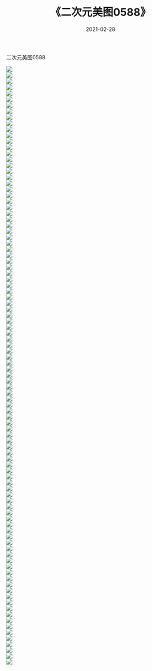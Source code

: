 ﻿---
layout: post
title:  《二次元美图0588》
date:   2021-02-28
img: http://imgx.orgx.ga/二次元/2021/二次元美图0588/000.jpg
categories: [美女, 清纯, 唯美]
---

二次元美图0588

 ![](http://imgx.orgx.ga/二次元/2021/二次元美图0588/001.png) <br>![](http://imgx.orgx.ga/二次元/2021/二次元美图0588/002.png) <br>![](http://imgx.orgx.ga/二次元/2021/二次元美图0588/003.png) <br>![](http://imgx.orgx.ga/二次元/2021/二次元美图0588/004.png) <br>![](http://imgx.orgx.ga/二次元/2021/二次元美图0588/005.png) <br>![](http://imgx.orgx.ga/二次元/2021/二次元美图0588/006.png) <br>![](http://imgx.orgx.ga/二次元/2021/二次元美图0588/007.png) <br>![](http://imgx.orgx.ga/二次元/2021/二次元美图0588/008.png) <br>![](http://imgx.orgx.ga/二次元/2021/二次元美图0588/009.png) <br>![](http://imgx.orgx.ga/二次元/2021/二次元美图0588/010.png) <br>![](http://imgx.orgx.ga/二次元/2021/二次元美图0588/011.png) <br>![](http://imgx.orgx.ga/二次元/2021/二次元美图0588/012.png) <br>![](http://imgx.orgx.ga/二次元/2021/二次元美图0588/013.png) <br>![](http://imgx.orgx.ga/二次元/2021/二次元美图0588/014.png) <br>![](http://imgx.orgx.ga/二次元/2021/二次元美图0588/015.png) <br>![](http://imgx.orgx.ga/二次元/2021/二次元美图0588/016.png) <br>![](http://imgx.orgx.ga/二次元/2021/二次元美图0588/017.png) <br>![](http://imgx.orgx.ga/二次元/2021/二次元美图0588/018.png) <br>![](http://imgx.orgx.ga/二次元/2021/二次元美图0588/019.png) <br>![](http://imgx.orgx.ga/二次元/2021/二次元美图0588/020.png) <br>![](http://imgx.orgx.ga/二次元/2021/二次元美图0588/021.png) <br>![](http://imgx.orgx.ga/二次元/2021/二次元美图0588/022.png) <br>![](http://imgx.orgx.ga/二次元/2021/二次元美图0588/023.png) <br>![](http://imgx.orgx.ga/二次元/2021/二次元美图0588/024.png) <br>![](http://imgx.orgx.ga/二次元/2021/二次元美图0588/025.png) <br>![](http://imgx.orgx.ga/二次元/2021/二次元美图0588/026.png) <br>![](http://imgx.orgx.ga/二次元/2021/二次元美图0588/027.png) <br>![](http://imgx.orgx.ga/二次元/2021/二次元美图0588/028.png) <br>![](http://imgx.orgx.ga/二次元/2021/二次元美图0588/029.png) <br>![](http://imgx.orgx.ga/二次元/2021/二次元美图0588/030.png) <br>![](http://imgx.orgx.ga/二次元/2021/二次元美图0588/031.png) <br>![](http://imgx.orgx.ga/二次元/2021/二次元美图0588/032.png) <br>![](http://imgx.orgx.ga/二次元/2021/二次元美图0588/033.png) <br>![](http://imgx.orgx.ga/二次元/2021/二次元美图0588/034.png) <br>![](http://imgx.orgx.ga/二次元/2021/二次元美图0588/035.png) <br>![](http://imgx.orgx.ga/二次元/2021/二次元美图0588/036.png) <br>![](http://imgx.orgx.ga/二次元/2021/二次元美图0588/037.png) <br>![](http://imgx.orgx.ga/二次元/2021/二次元美图0588/038.png) <br>![](http://imgx.orgx.ga/二次元/2021/二次元美图0588/039.png) <br>![](http://imgx.orgx.ga/二次元/2021/二次元美图0588/040.png) <br>![](http://imgx.orgx.ga/二次元/2021/二次元美图0588/041.png) <br>![](http://imgx.orgx.ga/二次元/2021/二次元美图0588/042.png) <br>![](http://imgx.orgx.ga/二次元/2021/二次元美图0588/043.png) <br>![](http://imgx.orgx.ga/二次元/2021/二次元美图0588/044.png) <br>![](http://imgx.orgx.ga/二次元/2021/二次元美图0588/045.png) <br>![](http://imgx.orgx.ga/二次元/2021/二次元美图0588/046.png) <br>![](http://imgx.orgx.ga/二次元/2021/二次元美图0588/047.png) <br>![](http://imgx.orgx.ga/二次元/2021/二次元美图0588/048.png) <br>![](http://imgx.orgx.ga/二次元/2021/二次元美图0588/049.png) <br>![](http://imgx.orgx.ga/二次元/2021/二次元美图0588/050.png) <br>![](http://imgx.orgx.ga/二次元/2021/二次元美图0588/051.png) <br>![](http://imgx.orgx.ga/二次元/2021/二次元美图0588/052.png) <br>![](http://imgx.orgx.ga/二次元/2021/二次元美图0588/053.png) <br>![](http://imgx.orgx.ga/二次元/2021/二次元美图0588/054.png) <br>![](http://imgx.orgx.ga/二次元/2021/二次元美图0588/055.png) <br>![](http://imgx.orgx.ga/二次元/2021/二次元美图0588/056.png) <br>![](http://imgx.orgx.ga/二次元/2021/二次元美图0588/057.png) <br>![](http://imgx.orgx.ga/二次元/2021/二次元美图0588/058.png) <br>![](http://imgx.orgx.ga/二次元/2021/二次元美图0588/059.png) <br>![](http://imgx.orgx.ga/二次元/2021/二次元美图0588/060.png) <br>![](http://imgx.orgx.ga/二次元/2021/二次元美图0588/061.png) <br>![](http://imgx.orgx.ga/二次元/2021/二次元美图0588/062.png) <br>![](http://imgx.orgx.ga/二次元/2021/二次元美图0588/063.png) <br>![](http://imgx.orgx.ga/二次元/2021/二次元美图0588/064.png) <br>![](http://imgx.orgx.ga/二次元/2021/二次元美图0588/065.png) <br>![](http://imgx.orgx.ga/二次元/2021/二次元美图0588/066.png) <br>![](http://imgx.orgx.ga/二次元/2021/二次元美图0588/067.png) <br>![](http://imgx.orgx.ga/二次元/2021/二次元美图0588/068.png) <br>![](http://imgx.orgx.ga/二次元/2021/二次元美图0588/069.png) <br>![](http://imgx.orgx.ga/二次元/2021/二次元美图0588/070.png) <br>![](http://imgx.orgx.ga/二次元/2021/二次元美图0588/071.png) <br>![](http://imgx.orgx.ga/二次元/2021/二次元美图0588/072.png) <br>![](http://imgx.orgx.ga/二次元/2021/二次元美图0588/073.png) <br>![](http://imgx.orgx.ga/二次元/2021/二次元美图0588/074.png) <br>![](http://imgx.orgx.ga/二次元/2021/二次元美图0588/075.png) <br>![](http://imgx.orgx.ga/二次元/2021/二次元美图0588/076.png) <br>![](http://imgx.orgx.ga/二次元/2021/二次元美图0588/077.png) <br>![](http://imgx.orgx.ga/二次元/2021/二次元美图0588/078.png) <br>![](http://imgx.orgx.ga/二次元/2021/二次元美图0588/079.png) <br>![](http://imgx.orgx.ga/二次元/2021/二次元美图0588/080.png) <br>![](http://imgx.orgx.ga/二次元/2021/二次元美图0588/081.png) <br>![](http://imgx.orgx.ga/二次元/2021/二次元美图0588/082.png) <br>![](http://imgx.orgx.ga/二次元/2021/二次元美图0588/083.png) <br>![](http://imgx.orgx.ga/二次元/2021/二次元美图0588/084.png) <br>![](http://imgx.orgx.ga/二次元/2021/二次元美图0588/085.png) <br>![](http://imgx.orgx.ga/二次元/2021/二次元美图0588/086.png) <br>![](http://imgx.orgx.ga/二次元/2021/二次元美图0588/087.png) <br>![](http://imgx.orgx.ga/二次元/2021/二次元美图0588/088.png) <br>![](http://imgx.orgx.ga/二次元/2021/二次元美图0588/089.png) <br>![](http://imgx.orgx.ga/二次元/2021/二次元美图0588/090.png) <br>![](http://imgx.orgx.ga/二次元/2021/二次元美图0588/091.png) <br>![](http://imgx.orgx.ga/二次元/2021/二次元美图0588/092.png) <br>![](http://imgx.orgx.ga/二次元/2021/二次元美图0588/093.png) <br>![](http://imgx.orgx.ga/二次元/2021/二次元美图0588/094.png) <br>![](http://imgx.orgx.ga/二次元/2021/二次元美图0588/095.png) <br>![](http://imgx.orgx.ga/二次元/2021/二次元美图0588/096.png) <br>![](http://imgx.orgx.ga/二次元/2021/二次元美图0588/097.png) <br>![](http://imgx.orgx.ga/二次元/2021/二次元美图0588/098.png) <br>![](http://imgx.orgx.ga/二次元/2021/二次元美图0588/099.png) <br>![](http://imgx.orgx.ga/二次元/2021/二次元美图0588/100.png) <br>
